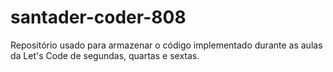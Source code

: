# santader-coder-808
Repositório usado para armazenar o código implementado durante as aulas da Let's Code de segundas, quartas e sextas.
